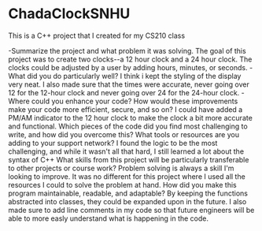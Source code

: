 # ChadaClockSNHU
This is a C++ project that I created for my CS210 class

-Summarize the project and what problem it was solving.
  The goal of this project was to create two clocks--a 12 hour clock and a 24 hour clock. The clocks could be adjusted by a user by adding hours, minutes, or seconds. 
-What did you do particularly well?
  I think i kept the styling of the display very neat. I also made sure that the times were accurate, never going over 12 for the 12-hour clock and never going over 24 for the 24-hour clock.
-Where could you enhance your code? How would these improvements make your code more efficient, secure, and so on?
  I could have added a PM/AM indicator to the 12 hour clock to make the clock a bit more accurate and functional. 
Which pieces of the code did you find most challenging to write, and how did you overcome this? What tools or resources are you adding to your support network?
  I found the logic to be the most challenging, and while it wasn't all that hard, I still learned a lot about the syntax of C++
What skills from this project will be particularly transferable to other projects or course work?
  Problem solving is always a skill I'm looking to improve. It was no different for this project where I used all the resources I could to solve the problem at hand.
How did you make this program maintainable, readable, and adaptable?
  By keeping the functions abstracted into classes, they could be expanded upon in the future. I also made sure to add line comments in my code so that future engineers will be able to more easly understand what is happening in the code.
